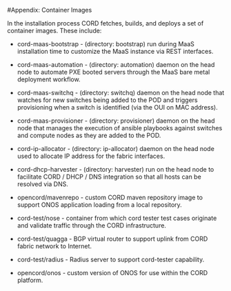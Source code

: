 #Appendix:   Container Images 

In the installation process CORD fetches, builds, and deploys a set of container images. 
These include:

* cord-maas-bootstrap - (directory: bootstrap) run during MaaS installation time to customize the MaaS instance via REST interfaces. 

* cord-maas-automation - (directory: automation) daemon on the head node to automate PXE booted servers through the MaaS bare metal deployment workflow. 

* cord-maas-switchq - (directory: switchq) daemon on the head node that watches for new switches being added to the POD and triggers provisioning when a switch is identified (via the OUI on MAC address). 

* cord-maas-provisioner - (directory: provisioner) daemon on the head node that manages the execution of ansible playbooks against switches and compute nodes as they are added to the POD. 

* cord-ip-allocator - (directory: ip-allocator) daemon on the head node used to allocate IP address for the fabric interfaces. 

* cord-dhcp-harvester - (directory: harvester) run on the head node to facilitate CORD / DHCP / DNS integration so that all hosts can be resolved via DNS. 

* opencord/mavenrepo - custom CORD maven repository image to support ONOS application loading from a local repository. 

* cord-test/nose - container from which cord tester test cases originate and validate traffic through the CORD infrastructure. 

* cord-test/quagga - BGP virtual router to support uplink from CORD fabric network to Internet. 

* cord-test/radius - Radius server to support cord-tester capability. 

* opencord/onos - custom version of ONOS for use within the CORD platform. 

